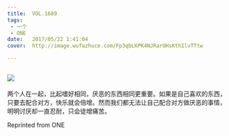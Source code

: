 ```yaml
---
title:	VOL.1689
tags:
 - 一个
 - ONE
date:	2017/05/22 1:41:04
cover:	http://image.wufazhuce.com/Fp3qbLKPK4NJRarUHsKthIlvTTtw

---
```

![](http://image.wufazhuce.com/Fp3qbLKPK4NJRarUHsKthIlvTTtw)
---

两个人在一起，比起嗜好相同，厌恶的东西相同更重要。如果是自己喜欢的东西，只要去配合对方，快乐就会倍增。然而我们都无法让自己配合对方做厌恶的事情，明明讨厌却一直忍耐，只会徒增痛苦。
 
Reprinted from ONE
